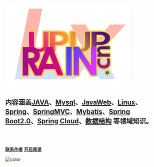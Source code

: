 
![](image/lxrainupup.png)

## **内容涵盖[JAVA](/docs/java/java.md)、[Mysql](/docs/mysql/mysql.md)、[JavaWeb](/docs/javaweb/javaweb.md)、[Linux](/docs/linux/linux.md)、[Spring](/docs/spring/spring.md)、[SpringMVC](/docs/springmvc/springmvc.md)、[Mybatis](/docs/mybatis/mybatis.md)、[Spring Boot2.0](/docs/springboot/springboot.md)、[Spring Cloud](/docs/springcloud/springclouddirectory.md)、[数据结构](/docs/数据结构/数据结构.md)  等领域知识。**

<br>

<span id="busuanzi_container_site_pv" style='display:none'>
    👀 本站总访问量：<span id="busuanzi_value_site_pv"></span> 次
</span>
<span id="busuanzi_container_site_uv" style='display:none'>
    | 🚴‍♂️ 本站总访客数：<span id="busuanzi_value_site_uv"></span> 人
</span>

<br>

[**联系作者**](/docs/work/contact.md)
[**开启阅读**](README.md)

![color](#F0F8FF)

